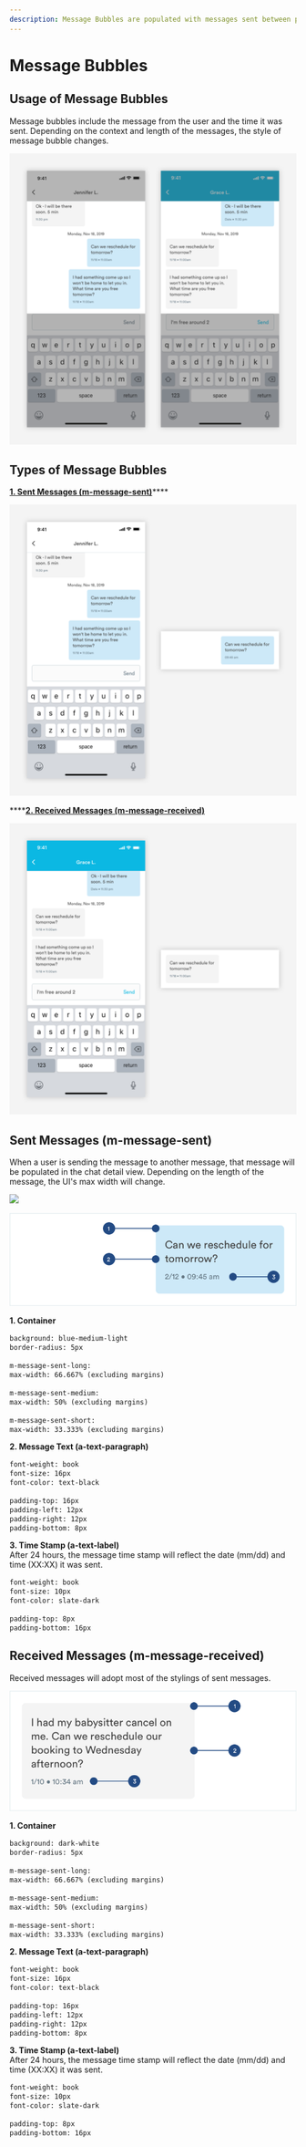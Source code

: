```yaml
---
description: Message Bubbles are populated with messages sent between pros and customers.
---
```


# Message Bubbles

## Usage of Message Bubbles

Message bubbles include the message from the user and the time it was sent. Depending on the context and length of the messages, the style of message bubble changes.

![](../.gitbook/assets/message-overview%20%282%29.png)

## Types of Message Bubbles

[**1. Sent Messages \(m-message-sent\)**](message-threads.md#sent-messages-m-message-sent)\*\*\*\*

![](../.gitbook/assets/sent-message.png)

\*\*\*\*[**2. Received Messages \(m-message-received\)**](message-threads.md#received-messages-m-message-received)

![](../.gitbook/assets/received-message.png)

## Sent Messages \(m-message-sent\)

When a user is sending the message to another message, that message will be populated in the chat detail view. Depending on the length of the message, the UI's max width will change.

![](https://blobscdn.gitbook.com/v0/b/gitbook-28427.appspot.com/o/assets%2F-LPWP46krdBhvVZjXTI3%2F-LwFe3Dfdi2UH1O-quQU%2F-LwFjUxCUIQJ0BsTC6K_%2Fsent%20message.png?alt=media&token=f1278549-2cc6-49ca-9d64-18d26ea33d46)

![](../.gitbook/assets/sent-bubbles.png)

**1. Container**

```text
background: blue-medium-light 
border-radius: 5px

m-message-sent-long:
max-width: 66.667% (excluding margins)

m-message-sent-medium:
max-width: 50% (excluding margins)

m-message-sent-short:
max-width: 33.333% (excluding margins)
```

**2. Message Text \(a-text-paragraph\)**

```text
font-weight: book
font-size: 16px
font-color: text-black

padding-top: 16px
padding-left: 12px
padding-right: 12px
padding-bottom: 8px
```

**3. Time Stamp \(a-text-label\)**  
After 24 hours, the message time stamp will reflect the date \(mm/dd\) and time \(XX:XX\) it was sent.

```text
font-weight: book
font-size: 10px
font-color: slate-dark

padding-top: 8px
padding-bottom: 16px
```

## Received Messages \(m-message-received\)

Received messages will adopt most of the stylings of sent messages.

![](../.gitbook/assets/received-bubbles.png)

**1. Container**

```text
background: dark-white 
border-radius: 5px

m-message-sent-long:
max-width: 66.667% (excluding margins)

m-message-sent-medium:
max-width: 50% (excluding margins)

m-message-sent-short:
max-width: 33.333% (excluding margins)
```

**2. Message Text \(a-text-paragraph\)**

```text
font-weight: book
font-size: 16px
font-color: text-black

padding-top: 16px
padding-left: 12px
padding-right: 12px
padding-bottom: 8px
```

**3. Time Stamp \(a-text-label\)**  
After 24 hours, the message time stamp will reflect the date \(mm/dd\) and time \(XX:XX\) it was sent.

```text
font-weight: book
font-size: 10px
font-color: slate-dark

padding-top: 8px
padding-bottom: 16px
```

